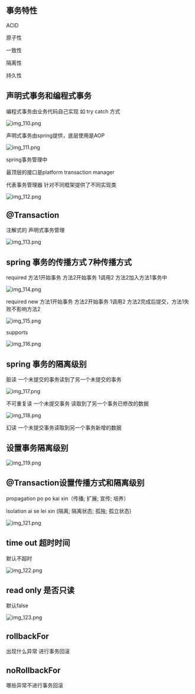 事务特性
---

ACID

原子性

一致性

隔离性

持久性

声明式事务和编程式事务
---

编程式事务由业务代码自己实现 如 try catch 方式

![img_110.png](img_110.png)

声明式事务由spring提供，底层使用是AOP

![img_111.png](img_111.png)

spring事务管理中

最顶层的接口是platform transaction manager

代表事务管理器 针对不同框架提供了不同实现类

![img_112.png](img_112.png)


@Transaction
---

注解式的 声明式事务管理

![img_113.png](img_113.png)


spring 事务的传播方式 7种传播方式
---

required 方法1开始事务 方法2开始事务 1调用2 方法2加入方法1事务中

![img_114.png](img_114.png)


required new 方法1开始事务 方法2开始事务 1调用2 方法2完成后提交，方法1失败不影响方法2

![img_115.png](img_115.png)

supports 

![img_116.png](img_116.png)

spring 事务的隔离级别
---

脏读 一个未提交的事务读到了另一个未提交的事务

![img_117.png](img_117.png)

不可重复读 一个未提交事务 读取到了另一个事务已修改的数据

![img_118.png](img_118.png)

幻读 一个未提交事务读取到另一个事务新增的数据

设置事务隔离级别
---

![img_119.png](img_119.png)

@Transaction设置传播方式和隔离级别
---

propagation po po kai xin（传播; 扩展; 宣传; 培养）

isolation ai se lei xin (隔离; 隔离状态; 孤独; 孤立状态)

![img_121.png](img_121.png)


time out 超时时间
---

默认不超时

![img_122.png](img_122.png)


read only 是否只读
---

默认false

![img_123.png](img_123.png)

rollbackFor
---

出现什么异常 进行事务回滚

noRollbackFor
---

哪些异常不进行事务回滚